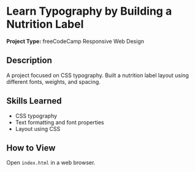 # Learn Typography by Building a Nutrition Label

**Project Type:** freeCodeCamp Responsive Web Design

## Description
A project focused on CSS typography. Built a nutrition label layout using different fonts, weights, and spacing.

## Skills Learned
- CSS typography
- Text formatting and font properties
- Layout using CSS

## How to View
Open `index.html` in a web browser.
